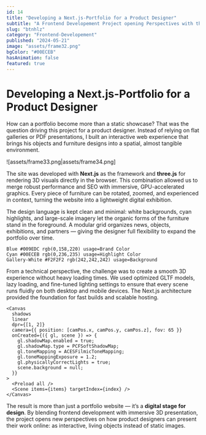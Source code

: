 ```yaml
---
id: 14
title: "Developing a Next.js-Portfolio for a Product Designer"
subtitle: "A Frontend Developement Project opening Perspectives with three.js"
slug: "btnhlz"
category: "Frontend-Developement"
published: "2024-05-21"
image: "assets/frame32.png"
bgColor: "#00ECEB"
hasAnimation: false
featured: true
---
```

# Developing a Next.js-Portfolio for a Product Designer
How can a portfolio become more than a static showcase? That was the question driving this project for a product designer. Instead of relying on flat galleries or PDF presentations, I built an interactive web experience that brings his objects and furniture designs into a spatial, almost tangible environment.

![assets/frame33.png|assets/frame34.png]

The site was developed with **Next.js** as the framework and **three.js** for rendering 3D visuals directly in the browser. This combination allowed us to merge robust performance and SEO with immersive, GPU-accelerated graphics. Every piece of furniture can be rotated, zoomed, and experienced in context, turning the website into a lightweight digital exhibition.

The design language is kept clean and minimal: white backgrounds, cyan highlights, and large-scale imagery let the organic forms of the furniture stand in the foreground. A modular grid organizes news, objects, exhibitions, and partners — giving the designer full flexibility to expand the portfolio over time.

```palette
Blue #009EDC rgb(0,158,220) usage=Brand Color
Cyan #00ECEB rgb(0,236,235) usage=Highlight Color
Gallery-White #F2F2F2 rgb(242,242,242) usage=Background
```


From a technical perspective, the challenge was to create a smooth 3D experience without heavy loading times. We used optimized GLTF models, lazy loading, and fine-tuned lighting settings to ensure that every scene runs fluidly on both desktop and mobile devices. The Next.js architecture provided the foundation for fast builds and scalable hosting.

```tsx title="Three.js Canvas"
<Canvas
  shadows
  linear
  dpr={[1, 2]}
  camera={{ position: [camPos.x, camPos.y, camPos.z], fov: 65 }}
  onCreated={({ gl, scene }) => {
    gl.shadowMap.enabled = true;
    gl.shadowMap.type = PCFSoftShadowMap;
    gl.toneMapping = ACESFilmicToneMapping;
    gl.toneMappingExposure = 1.2;
    gl.physicallyCorrectLights = true;
    scene.background = null;
  }}
>
  <Preload all />
  <Scene items={items} targetIndex={index} />
</Canvas>
```
The result is more than just a portfolio website — it’s a **digital stage for design**. By blending frontend development with immersive 3D presentation, the project opens new perspectives on how product designers can present their work online: as interactive, living objects instead of static images.
